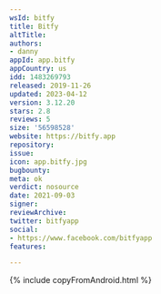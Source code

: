 ```yaml
---
wsId: bitfy
title: Bitfy
altTitle: 
authors:
- danny
appId: app.bitfy
appCountry: us
idd: 1483269793
released: 2019-11-26
updated: 2023-04-12
version: 3.12.20
stars: 2.8
reviews: 5
size: '56598528'
website: https://bitfy.app
repository: 
issue: 
icon: app.bitfy.jpg
bugbounty: 
meta: ok
verdict: nosource
date: 2021-09-03
signer: 
reviewArchive: 
twitter: bitfyapp
social:
- https://www.facebook.com/bitfyapp
features: 

---
```


{% include copyFromAndroid.html %}
